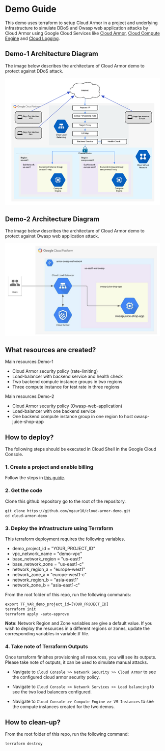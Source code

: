 # Demo Guide
This demo uses terraform to setup Cloud Armor in a project and underlying infrastructure to simulate DDoS and Owasp web application attacks by Cloud Armor using Google Cloud Services like [Cloud Armor](https://cloud.google.com/armor), [Cloud Compute Engine](https://cloud.google.com/compute) and [Cloud Logging](https://cloud.google.com/logging).


## Demo-1 Architecture Diagram
The image below describes the architecture of Cloud Armor demo to protect against DDoS attack.

![Architecture Diagram](./architecture-diagram-ca.png)

## Demo-2 Architecture Diagram
The image below describes the architecture of Cloud Armor demo to protect against Owasp web application attack. 

![Architecture Diagram](./architecture-diagram-ca2.png)


## What resources are created?
Main resources:Demo-1
- Cloud Armor security policy (rate-limiting)
- Load-balancer with backend service and health check
- Two backend compute instance groups in two regions
- Three compute instance for test rate in three regions

Main resources:Demo-2
- Cloud Armor security policy (Owasp-web-application)
- Load-balancer with one backend service 
- One backend compute instance group in one region to host owasp-juice-shop-app



## How to deploy?
The following steps should be executed in Cloud Shell in the Google Cloud Console. 

### 1. Create a project and enable billing
Follow the steps in [this guide](https://cloud.google.com/resource-manager/docs/creating-managing-projects).

### 2. Get the code
Clone this github repository go to the root of the repository.

``` 
git clone https://github.com/mgaur10/cloud-armor-demo.git
cd cloud-armor-demo
```

### 3. Deploy the infrastructure using Terraform

This terraform deployment requires the following variables. 

- demo_project_id       = "YOUR_PROJECT_ID"
- vpc_network_name    = "demo-vpc"
- base_network_region = "us-east1"
- base_network_zone   = "us-east1-c"
- network_region_a    = "europe-west1"
- network_zone_a      = "europe-west1-c"
- network_region_b    = "asia-east1"
- network_zone_b      = "asia-east1-c"

From the root folder of this repo, run the following commands:

```
export TF_VAR_demo_project_id=[YOUR_PROJECT_ID]
terraform init
terraform apply -auto-approve
```

**Note:** Network Region and Zone variables are give a default value. If you wish to deploy the resources in a different regions or zones, update the corresponding variables in variable.tf file.

### 4. Take note of Terraform Outputs

Once terraform finishes provisioning all resources, you will see its outputs. Please take note of outputs, it can be used to simulate manual attacks.
- Navigate to `Cloud Console >> Network Security >> Cloud Armor` to see the configured cloud armor security policy.

- Navigate to `Cloud Console >> Network Services >> Load balancing` to see the two load balancers configured.

- Navigate to `Cloud Console >> Compute Engine >> VM Instances` to see the compute instances created for the two demos.


## How to clean-up?

From the root folder of this repo, run the following command:
```
terraform destroy
```







